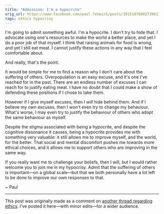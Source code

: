 ```yaml
---
title: "Admission: I'm a hypocrite"
orig_url: https://www.facebook.com/paul.fenwick/posts/10151876802739611
tags: ethics hypocrisy
---
```


I'm going to admit something awful. I'm a hypocrite. I don't try to hide that.
I advocate using one's resources to make the world a better place, and yet I do
a poor job of that myself. I think that raising animals for food is wrong, and
yet I still eat meat. I cannot justify these actions in any way that I feel
comfortable about.

And really, that's the point.

It would be simple for me to find a reason why I don't care about the suffering
of others. Overpopulation is an easy excuse, and it's one I've reached for in
the past. There are an endless number of excuses I can reach for to justify
eating meat. I have no doubt that I could make a show of defending these
positions if I chose to take them.

However if I give myself excuses, then I *will* hide behind them. And if I
believe my own excuses, then I won't even *try* to change my behaviour. What's
worse, I may even try to justify the behaviour of others who adopt the same
behaviour as myself.

Despite the stigma associated with being a hypocrite, and despite the cognitive
dissonance it causes, being a hypocrite provides me with something very
valuable: it still allows me to improve myself, and the world, for the better.
That social and mental discomfort pushes me towards more ethical choices, and
it allows me to support others who are improving in the same way.

If you really want me to challenge your beliefs, then I will, but I would
rather welcome you to join me in my hypocrisy. Admit that the suffering of
others *is* important—on a global scale—but that we both personally have a lot
left to be done to improve our own responses to that.

~ Paul

---

This post was originally made as a comment on
[another thread regarding ethics](https://www.facebook.com/paul.fenwick/posts/10151875254259611).
I've posted it here—with minor edits—for a wider audience.
